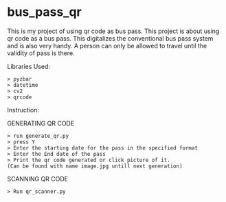 # bus_pass_qr
This is my project of using qr code as bus pass.
This project is about using qr code as a bus pass. This digitalizes the conventional bus pass system and is also very handy.
A person can only be allowed to travel until the validity of pass is there.

Libraries Used:
	
	> pyzbar
	> datetime
	> cv2
	> qrcode


Instruction:

GENERATING QR CODE
	
	> run generate_qr.py 
	> press Y
	> Enter the starting date for the pass in the specified format
	> Enter the End date of the pass
	> Print the qr code generated or click picture of it.
	(Can be found with name image.jpg untill next generation)  

SCANNING QR CODE
	
	> Run qr_scanner.py
  
